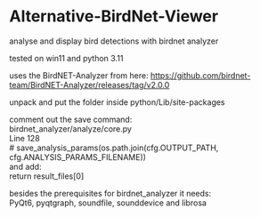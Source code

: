 # Alternative-BirdNet-Viewer
analyse and display bird detections with birdnet analyzer

tested on win11 and python 3.11

uses the BirdNET-Analyzer from here:
https://github.com/birdnet-team/BirdNET-Analyzer/releases/tag/v2.0.0

unpack and put the folder inside python/Lib/site-packages

comment out the save command:  
birdnet_analyzer/analyze/core.py  
Line 128  
\# save_analysis_params(os.path.join(cfg.OUTPUT_PATH, cfg.ANALYSIS_PARAMS_FILENAME))  
and add:  
return result_files[0]  


besides the prerequisites for birdnet_analyzer it needs:  
PyQt6, pyqtgraph, soundfile, sounddevice and librosa


